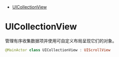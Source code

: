 <!-- TOC -->

- [UICollectionView](#uicollectionview)

<!-- /TOC -->

# UICollectionView

管理有序收集数据项并使用可自定义布局呈现它们的对象。

```swift
@MainActor class UICollectionView : UIScrollView
```